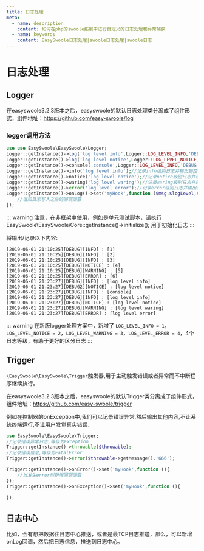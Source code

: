 ```yaml
---
title: 日志处理
meta:
  - name: description
    content: 如何在php的swoole拓展中进行自定义的日志处理和异常捕获
  - name: keywords
    content: EasySwoole日志处理|swoole日志处理|swoole日志
---
```


# 日志处理
## Logger
在easyswoole3.2.3版本之后，easyswoole的默认日志处理类分离成了组件形式，组件地址：https://github.com/easy-swoole/log


### logger调用方法
```php
use use EasySwoole\EasySwoole\Logger;
Logger::getInstance()->log('log level info',Logger::LOG_LEVEL_INFO,'DEBUG');//记录info级别日志//例子后面2个参数默认值
Logger::getInstance()->log('log level notice',Logger::LOG_LEVEL_NOTICE,'DEBUG2');//记录notice级别日志//例子后面2个参数默认值
Logger::getInstance()->console('console',Logger::LOG_LEVEL_INFO,'DEBUG');//记录info级别日志并输出到控制台
Logger::getInstance()->info('log level info');//记录info级别日志并输出到控制台
Logger::getInstance()->notice('log level notice');//记录notice级别日志并输出到控制台
Logger::getInstance()->waring('log level waring');//记录waring级别日志并输出到控制台
Logger::getInstance()->error('log level error');//记录error级别日志并输出到控制台
Logger::getInstance()->onLog()->set('myHook',function ($msg,$logLevel,$category){
    //增加日志写入之后的回调函数
});
```

::: warning 
 注意，在非框架中使用，例如是单元测试脚本，请执行 EasySwoole\EasySwoole\Core::getInstance()->initialize(); 用于初始化日志 
:::

将输出/记录以下内容:
````
[2019-06-01 21:10:25][DEBUG][INFO] : [1]
[2019-06-01 21:10:25][DEBUG][INFO] : [2]
[2019-06-01 21:10:25][DEBUG][INFO] : [3]
[2019-06-01 21:10:25][DEBUG][NOTICE] : [4]
[2019-06-01 21:10:25][DEBUG][WARNING] : [5]
[2019-06-01 21:10:25][DEBUG][ERROR] : [6]
[2019-06-01 21:23:27][DEBUG][INFO] : [log level info]
[2019-06-01 21:23:27][DEBUG2][NOTICE] : [log level notice]
[2019-06-01 21:23:27][DEBUG][INFO] : [console]
[2019-06-01 21:23:27][DEBUG][INFO] : [log level info]
[2019-06-01 21:23:27][DEBUG][NOTICE] : [log level notice]
[2019-06-01 21:23:27][DEBUG][WARNING] : [log level waring]
[2019-06-01 21:23:27][DEBUG][ERROR] : [log level error]
````

::: warning 
 在新版logger处理方案中，新增了 `LOG_LEVEL_INFO = 1`，`LOG_LEVEL_NOTICE = 2`，`LOG_LEVEL_WARNING = 3`，`LOG_LEVEL_ERROR = 4`，4个日志等级，有助于更好的区分日志
:::

## Trigger

`\EasySwoole\EasySwoole\Trigger`触发器,用于主动触发错误或者异常而不中断程序继续执行。  

在easyswoole3.2.3版本之后，easyswoole的默认Trigger类分离成了组件形式，组件地址：https://github.com/easy-swoole/trigger

  
例如在控制器的onException中,我们可以记录错误异常,然后输出其他内容,不让系统终端运行,不让用户发觉真实错误.
````php
use EasySwoole\EasySwoole\Trigger;
//记录错误异常日志,等级为Exception
Trigger::getInstance()->throwable($throwable);
//记录错误信息,等级为FatalError
Trigger::getInstance()->error($throwable->getMessage().'666');

Trigger::getInstance()->onError()->set('myHook',function (){
    //当发生error时新增回调函数
});
Trigger::getInstance()->onException()->set('myHook',function (){
    
});
````

## 日志中心

比如，会有想把数据往日志中心推送，或者是最TCP日志推送，那么，可以新增onLog回调，然后把日志信息，推送到日志中心。
